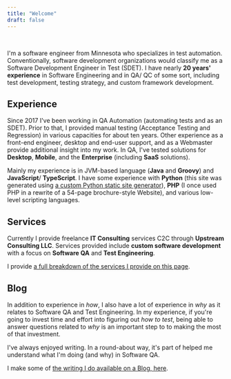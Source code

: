 ```yaml
---
title: "Welcome"
draft: false
---
```

&nbsp;

I'm a software engineer from Minnesota who specializes in test automation. Conventionally, software development
organizations would classify me as a Software Development Engineer in Test (SDET). I have nearly **20 years' experience** in
Software Engineering and in QA/ QC of some sort, including test development, testing strategy, and custom framework
development.

## Experience

Since 2017 I've been working in QA Automation (automating tests and as an SDET). Prior to that, I provided
manual testing (Acceptance Testing and Regression) in various capacities for about ten years. Other experience as a
front-end engineer, desktop and end-user support, and as a Webmaster provide additional insight into my work. In QA,
I've tested solutions for **Desktop**, **Mobile**, and the **Enterprise** (including **SaaS** solutions).

Mainly my experience is in JVM-based language (**Java** and **Groovy**) and **JavaScript**/ **TypeScript**. I have some
experience with **Python** (this site was generated using [a custom Python static site generator](https://github.com/trevorwagner/trevorwagner.dev)), **PHP** (I once
used PHP in a rewrite of a 54-page brochure-style Website), and various low-level scripting languages.

## Services

Currently I provide freelance **IT Consulting** services C2C through **Upstream Consulting LLC**. Services provided
include
**custom software development** with a focus on **Software QA** and **Test Engineering**.

I provide [a full breakdown of the services I provide on this page](/services/).

## Blog

In addition to experience in _how_, I also have a lot of experience in _why_ as it relates to Software QA and Test
Engineering. In my experience, if you're going to invest time and effort into figuring out _how to test_, being able to
answer questions related to _why_ is an important step to to making the most of that investment.

I've always enjoyed writing. In a round-about way, it's part of helped me understand what I'm doing (and why) in
Software QA.

I make some of [the writing I do available on a Blog, here](/blog/).